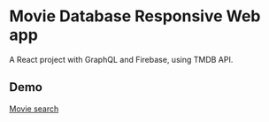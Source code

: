 # Movie Database Responsive Web app

A React project with GraphQL and Firebase, using TMDB API.

## Demo

[Movie search](https://movie-search.tamasjonas.com/)
